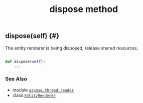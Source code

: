 ﻿---
title: dispose method
second_title: Aspose.3D for Python via .NET API References
description: 
type: docs
weight: 20
url: /python-net/aspose.threed.render/entityrenderer/dispose/
is_root: false
---

## dispose(self) {#}

The entity renderer is being disposed, release shared resources.



```python

def dispose(self):
    ...
```





### See Also
* module [`aspose.threed.render`](../../)
* class [`EntityRenderer`](/3d/python-net/aspose.threed.render/entityrenderer)
